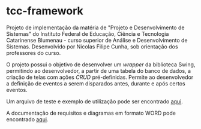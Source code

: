 # tcc-framework
Projeto de implementação da matéria de "Projeto e Desenvolvimento de Sistemas" do Instituto Federal de Educação, Ciência e Tecnologia Catarinense Blumenau - curso superior de Análise e Desenvolvimento de Sistemas. Desenvolvido por Nicolas Filipe Cunha, sob orientação dos professores do curso.

O projeto possui o objetivo de desenvolver um *wrapper* da biblioteca Swing, permitindo ao desenvolvedor, a partir de uma tabela do banco de dados, a criação de telas com ações *CRUD* pré-definidas. Permite ao desenvolvedor a definição de eventos a serem disparados antes, durante e após certos eventos.

Um arquivo de teste e exemplo de utilização pode ser encontrado [aqui](https://github.com/NicolasCunha/tcc-framework/blob/master/src/main/java/com/br/framework/bootstrap/SystemBootstrap.java).

A documentação de requisitos e diagramas em formato WORD pode encontrado [aqui](https://docs.google.com/document/d/1Ffr843bFp14zad4FAFdrAW-ES415hAAsvJrjnCPD1TA/edit?usp=sharing).
